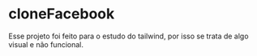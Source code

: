 # cloneFacebook
Esse projeto foi feito para o estudo do tailwind, por isso se trata de algo visual e não funcional.
